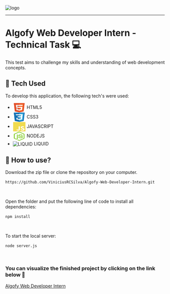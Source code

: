 <img 
  src="https://media.licdn.com/dms/image/C4E0BAQHd1pdz5lJgpg/company-logo_200_200/0/1652967161896?e=2147483647&v=beta&t=ssd-f4Fdjc0yZoGlnZ-hkj3U0SolMC9UJGr7wx1Y83A" 
  alt="logo" 
  style="width:100px;"
/>

<hr/>

# Algofy Web Developer Intern - Technical Task :computer:

This test aims to challenge my skills and understanding of web development concepts.

## :rocket: Tech Used

To develop this application, the following tech's were used:

- <img align="center" alt="HTML" height="30" width="40" src="https://raw.githubusercontent.com/devicons/devicon/master/icons/html5/html5-original.svg"> HTML5
- <img align="center" alt="CSS" height="30" width="40" src="https://raw.githubusercontent.com/devicons/devicon/master/icons/css3/css3-original.svg"> CSS3 
- <img align="center" alt="JS" height="30" width="40" src="https://raw.githubusercontent.com/devicons/devicon/master/icons/javascript/javascript-plain.svg"> JAVASCRIPT
- <img align="center" alt="JS" height="30" width="40" src="https://raw.githubusercontent.com/devicons/devicon/master/icons/nodejs/nodejs-plain.svg"> NODEJS
- <img align="center" alt="LIQUID" height="40" width="40" src="https://sissel.gallerycdn.vsassets.io/extensions/sissel/shopify-liquid/3.2.2/1670939500341/Microsoft.VisualStudio.Services.Icons.Default"> LIQUID

## :thinking: How to use?

Download the zip file or clone the repository on your computer.
<br/>

```
https://github.com/ViniciusRCSilva/Algofy-Web-Developer-Intern.git
```
<br/>

Open the folder and put the following line of code to install all dependencies: 
<br/>

```
npm install
```
<br/>

To start the local server: 
<br/>

```
node server.js
```
<br/>

### You can visualize the finished project by clicking on the link below :arrow_down_small:

<a href="https://algofy-web-developer-intern.vercel.app/" target="_blank">Algofy Web Developer Intern</a>
